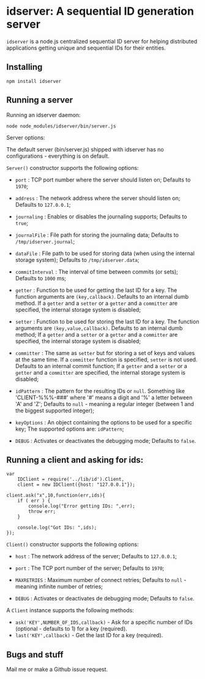 # idserver: A sequential ID generation server

`idserver` is a node.js centralized sequential ID server for helping distributed applications getting unique and sequential IDs for their entities.

## Installing

    npm install idserver

## Running a server

Running an idserver daemon:

    node node_modules/idserver/bin/server.js

Server options:

The default server (bin/server.js) shipped with idserver has no configurations - everything is on default.


`Server()` constructor supports the following options:

- `port` : TCP port number where the server should listen on; Defaults to `1970`;
- `address` : The network address where the server should listen on; Defaults to `127.0.0.1`;

- `journaling` : Enables or disables the journaling supports; Defaults to `true`;
- `journalFile` : File path for storing the journaling data; Defaults to `/tmp/idserver.journal`;

- `dataFile` : File path to be used for storing data (when using the internal storage system); Defaults to `/tmp/idserver.data`;

- `commitInterval` : The interval of time between commits (or sets); Defaults to `1000` ms;

- `getter` : Function to be used for getting the last ID for a key. The function arguments are `(key,callback)`. Defaults to an internal dumb method. If a `getter` and a `setter` or a `getter` and a `committer` are specified, the internal storage system is disabled;
- `setter` : Function to be used for storing the last ID for a key. The function arguments are `(key,value,callback)`. Defaults to an internal dumb method; If a `getter` and a `setter` or a `getter` and a `committer` are specified, the internal storage system is disabled;
- `committer` : The same as `setter` but for storing a set of keys and values at the same time. If a `committer` function is specified, `setter` is not used. Defaults to an internal commit function; If a `getter` and a `setter` or a `getter` and a `committer` are specified, the internal storage system is disabled;

- `idPattern` : The pattern for the resulting IDs or `null`. Something like 'CLIENT-%%%-###' where '#' means a digit and '%' a letter between 'A' and 'Z'; Defaults to `null` - meaning a regular integer (between 1 and the biggest supported integer);

- `keyOptions` : An object containing the options to be used for a specific key; The supported options are: `idPattern`;

- `DEBUG` : Activates or deactivates the debugging mode; Defaults to `false`.


## Running a client and asking for ids:

    var
        IDClient = require('../lib/id').Client,
        client = new IDClient({host: "127.0.0.1"});

    client.ask("x",10,function(err,ids){
        if ( err ) {
            console.log("Error getting IDs: ",err);
            throw err;
        }

        console.log("Got IDs: ",ids);
    });


`Client()` constructor supports the following options:

- `host` : The network address of the server; Defaults to `127.0.0.1`;
- `port` : The TCP port number of the server; Defaults to `1970`;
- `MAXRETRIES` : Maximum number of connect retries; Defaults to `null` - meaning infinite number of retries;

- `DEBUG` : Activates or deactivates de debugging mode; Defaults to `false`.

A `Client` instance supports the following methods:

- `ask('KEY',NUMBER_OF_IDS,callback)` - Ask for a specific number of IDs (optional - defaults to 1) for a key (required).
- `last('KEY',callback)` - Get the last ID for a key (required).


## Bugs and stuff

Mail me or make a Github issue request.
